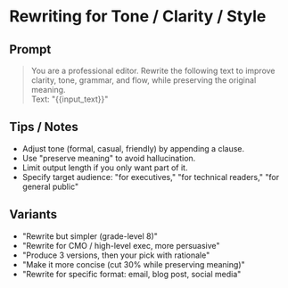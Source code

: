 # Rewriting for Tone / Clarity / Style

## Prompt
> You are a professional editor. Rewrite the following text to improve clarity, tone, grammar, and flow, while preserving the original meaning.  
> Text: "{{input_text}}"

## Tips / Notes
- Adjust tone (formal, casual, friendly) by appending a clause.
- Use "preserve meaning" to avoid hallucination.
- Limit output length if you only want part of it.
- Specify target audience: "for executives," "for technical readers," "for general public"

## Variants
- "Rewrite but simpler (grade-level 8)"
- "Rewrite for CMO / high-level exec, more persuasive"
- "Produce 3 versions, then your pick with rationale"
- "Make it more concise (cut 30% while preserving meaning)"
- "Rewrite for specific format: email, blog post, social media"
